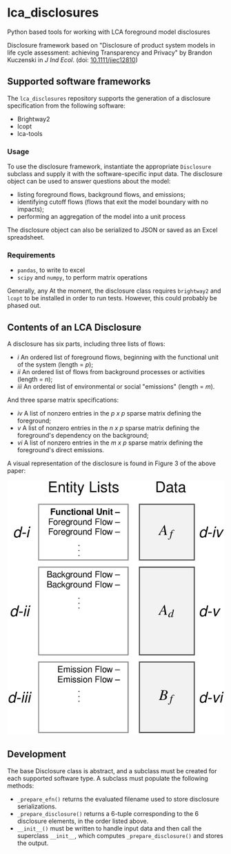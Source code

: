 # lca_disclosures
Python based tools for working with LCA foreground model disclosures

Disclosure framework based on "Disclosure of product system models in life cycle assessment: achieving Transparency and Privacy" by Brandon Kuczenski in _J Ind Ecol_. (doi: [10.1111/jiec12810](https://doi.org/10.1111/jiec.12810))

## Supported software frameworks

The `lca_disclosures` repository supports the generation of a disclosure specification from the following software:
 
 - Brightway2
 - lcopt
 - lca-tools
  
### Usage

To use the disclosure framework, instantiate the appropriate `Disclosure` subclass and supply it with the software-specific input data.  The disclosure object can be used to answer questions about the model:
 - listing foreground flows, background flows, and emissions;
 - identifying cutoff flows (flows that exit the model boundary with no impacts);
 - performing an aggregation of the model into a unit process
 
The disclosure object can also be serialized to JSON or saved as an Excel spreadsheet.

### Requirements

 - `pandas`, to write to excel
 - `scipy` and `numpy`, to perform matrix operations

Generally, any At the moment, the disclosure class requires `brightway2` and `lcopt` to be installed in order to run tests.  However, this could probably be phased out.  

## Contents of an LCA Disclosure

A disclosure has six parts, including three lists of flows:

 - _i_ An ordered list of foreground flows, beginning with the functional unit of the system (length = _p_);
 - _ii_ An ordered list of flows from background processes or activities (length = _n_);
 - _iii_ An ordered list of environmental or social "emissions" (length = _m_).
 
And three sparse matrix specifications:

 - _iv_ A list of nonzero entries in the _p x p_ sparse matrix defining the foreground;
 - _v_ A list of nonzero entries in the _n x p_ sparse matrix defining the foreground's dependency on the background;
 - _vi_ A list of nonzero entries in the _m x p_ sparse matrix defining the foreground's direct emissions.

A visual representation of the disclosure is found in Figure 3 of the above paper:

![Graphical depiction of an LCA disclosure](jie-disclosure_fig3.png)

## Development

The base Disclosure class is abstract, and a subclass must be created for each supported software type.  A subclass must populate the following methods:

 - `_prepare_efn()` returns the evaluated filename used to store disclosure serializations.
 - `_prepare_disclosure()` returns a 6-tuple corresponding to the 6 disclosure elements, in the order listed above. 
 - `__init__()` must be written to handle input data and then call the superclass `__init__`, which computes `_prepare_disclosure()` and stores the output.
